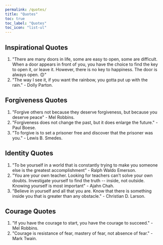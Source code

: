 ```yaml
---
permalink: /quotes/
title: "Quotes"
toc: true
toc_label: "Quotes"
toc_icon: "list-ul"
---
```

<style>
::selection {
  color: white;
  background: #009dff;
}
</style>
## Inspirational Quotes 

1. "There are many doors in life, some are easy to open, some are difficult. When a door appears in front of you, you have the choice to find the key to open it, or leave it. However, there is no key to happiness. The door is always open. 😊" <br>
2. "The way I see it, if you want the rainbow, you gotta put up with the rain." - Dolly Parton. <br>

## Forgiveness Quotes

1. "Forgive others not because they deserve forgiveness, but because you deserve peace" - Mel Robbins. <br>
2. "Forgiveness does not change the past, but it does enlarge the future." - Paul Boese. <br>
3. "To forgive is to set a prisoner free and discover that the prisoner was you." - Lewis B. Smedes. <br>

## Identity Quotes

1. "To be yourself in a world that is constantly trying to make you someone else is the greatest accomplishment" - Ralph Waldo Emerson. <br>
2. "You are your own teacher. Looking for teachers can't solve your own doubts. Investigate yourself to find the truth -- inside, not outside. Knowing yourself is most important" - Ajahn Chah. <br>
3. "Believe in yourself and all that you are.  Know that there is something inside you that is greater than any obstacle." - Christian D. Larson. <br>

## Courage Quotes

1. "If you have the courage to start, you have the courage to succeed." - Mel Robbins. <br>
2. "Courage is resistance of fear, mastery of fear, not absence of fear." - Mark Twain. <br>
